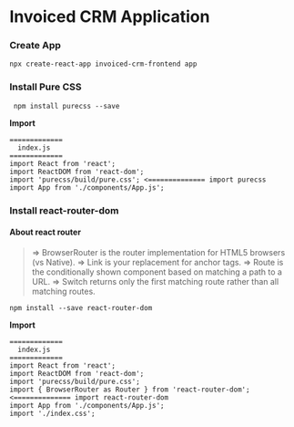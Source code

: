 # Invoiced CRM Application

### Create App
```
npx create-react-app invoiced-crm-frontend app
```

### Install Pure CSS
```
 npm install purecss --save   

```
__Import__
```
=============
  index.js
=============
import React from 'react';
import ReactDOM from 'react-dom';
import 'purecss/build/pure.css'; <============== import purecss
import App from './components/App.js';
```
### Install react-router-dom
#### About react router
> => BrowserRouter is the router implementation for HTML5 browsers (vs Native).
> => Link is your replacement for anchor tags.
> => Route is the conditionally shown component based on matching a path to a URL.
> => Switch returns only the first matching route rather than all matching routes.
```
npm install --save react-router-dom
```
__Import__
```
=============
  index.js
=============
import React from 'react';
import ReactDOM from 'react-dom';
import 'purecss/build/pure.css';
import { BrowserRouter as Router } from 'react-router-dom'; <============== import react-router-dom
import App from './components/App.js';
import './index.css';
```